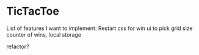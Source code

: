 # TicTacToe
List of features I want to implement:
    Restart
    css for win
    ui to pick grid size
    counter of wins, local storage


refactor?
